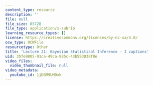 ```yaml
---
content_type: resource
description: ''
file: null
file_size: 85728
file_type: application/x-subrip
learning_resource_types: []
license: https://creativecommons.org/licenses/by-nc-sa/4.0/
ocw_type: OCWFile
resourcetype: Other
title: 'Lecture 21: Bayesian Statistical Inference - I captions'
uid: 35fe9805-91ca-49ca-985c-43b593038f8e
video_files:
  video_thumbnail_file: null
video_metadata:
  youtube_id: 1jDBM9UM9xk
---
```

